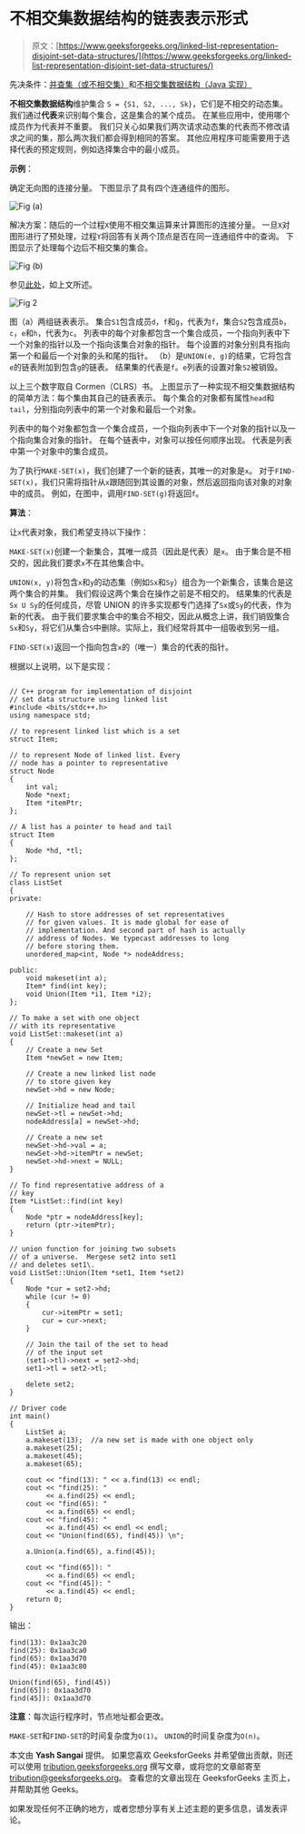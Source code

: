 # 不相交集数据结构的链表表示形式

> 原文：[https://www.geeksforgeeks.org/linked-list-representation-disjoint-set-data-structures/](https://www.geeksforgeeks.org/linked-list-representation-disjoint-set-data-structures/)

先决条件：[并查集（或不相交集）](https://www.geeksforgeeks.org/union-find/)和[不相交集数据结构（Java 实现）](https://www.geeksforgeeks.org/disjoint-set-data-structures-java-implementation/)

**不相交集数据结构**维护集合 `S = {S1, S2, ..., Sk}`，它们是不相交的动态集。 我们通过**代表**来识别每个集合，这是集合的某个成员。 在某些应用中，使用哪个成员作为代表并不重要。 我们只关心如果我们两次请求动态集的代表而不修改请求之间的集，那么两次我们都会得到相同的答案。 其他应用程序可能需要用于选择代表的预定规则，例如选择集合中的最小成员。

**示例**：

确定无向图的连接分量。 下图显示了具有四个连通组件的图形。

![Fig (a)](img/1fd4bc2556ab11c6ddb066638ceb1b16.png)

解决方案：随后的一个过程`X`使用不相交集运算来计算图形的连接分量。 一旦`X`对图形进行了预处理，过程`Y`将回答有关两个顶点是否在同一连通组件中的查询。 下图显示了处理每个边后不相交集的集合。

![Fig (b)](img/82fd05e1d348566b677f07d1a956829d.png) 

参见[此处](https://www.geeksforgeeks.org/union-find/)，如上文所述。

![Fig 2](img/c6e927bc3f140061a31b202d3dafb812.png) 

图（a）两组链表表示。 集合`S1`包含成员`d`，`f`和`g`，代表为`f`，集合`S2`包含成员`b`，`c`，`e`和`h`，代表为`c`。 列表中的每个对象都包含一个集合成员，一个指向列表中下一个对象的指针以及一个指向该集合对象的指针。 每个设置的对象分别具有指向第一个和最后一个对象的头和尾的指针。 （b）是`UNION(e, g)`的结果，它将包含`e`的链表附加到包含`g`的链表。 结果集的代表是`f`。`e`列表的设置对象`S2`被销毁。

以上三个数字取自 Cormen（CLRS）书。 上图显示了一种实现不相交集数据结构的简单方法：每个集由其自己的链表表示。 每个集合的对象都有属性`head`和`tail`，分别指向列表中的第一个对象和最后一个对象。

列表中的每个对象都包含一个集合成员，一个指向列表中下一个对象的指针以及一个指向集合对象的指针。 在每个链表中，对象可以按任何顺序出现。 代表是列表中第一个对象中的集合成员。

为了执行`MAKE-SET(x)`，我们创建了一个新的链表，其唯一的对象是`x`。 对于`FIND-SET(x)`，我们只需将指针从`x`跟随回到其设置的对象，然后返回指向该对象的对象中的成员。 例如，在图中，调用`FIND-SET(g)`将返回`f`。

**算法**：

让`x`代表对象，我们希望支持以下操作：

`MAKE-SET(x)`创建一个新集合，其唯一成员（因此是代表）是`x`。 由于集合是不相交的，因此我们要求`x`不在其他集合中。

`UNION(x, y)`将包含`x`和`y`的动态集（例如`Sx`和`Sy`）组合为一个新集合，该集合是这两个集合的并集。 我们假设这两个集合在操作之前是不相交的。 结果集的代表是`Sx U Sy`的任何成员，尽管 UNION 的许多实现都专门选择了`Sx`或`Sy`的代表，作为新的代表。 由于我们要求集合中的集合不相交，因此从概念上讲，我们销毁集合`Sx`和`Sy`，将它们从集合`S`中删除。实际上，我们经常将其中一组吸收到另一组。

`FIND-SET(x)`返回一个指向包含`x`的（唯一）集合的代表的指针。

根据以上说明，以下是实现：

```

// C++ program for implementation of disjoint 
// set data structure using linked list 
#include <bits/stdc++.h> 
using namespace std; 

// to represent linked list which is a set 
struct Item; 

// to represent Node of linked list. Every 
// node has a pointer to representative 
struct Node 
{ 
    int val; 
    Node *next; 
    Item *itemPtr; 
}; 

// A list has a pointer to head and tail 
struct Item 
{ 
    Node *hd, *tl; 
}; 

// To represent union set 
class ListSet 
{ 
private: 

    // Hash to store addresses of set representatives 
    // for given values. It is made global for ease of 
    // implementation. And second part of hash is actually 
    // address of Nodes. We typecast addresses to long 
    // before storing them. 
    unordered_map<int, Node *> nodeAddress; 

public: 
    void makeset(int a); 
    Item* find(int key); 
    void Union(Item *i1, Item *i2); 
}; 

// To make a set with one object 
// with its representative 
void ListSet::makeset(int a) 
{ 
    // Create a new Set 
    Item *newSet = new Item; 

    // Create a new linked list node 
    // to store given key 
    newSet->hd = new Node; 

    // Initialize head and tail 
    newSet->tl = newSet->hd; 
    nodeAddress[a] = newSet->hd; 

    // Create a new set 
    newSet->hd->val = a; 
    newSet->hd->itemPtr = newSet; 
    newSet->hd->next = NULL; 
} 

// To find representative address of a 
// key 
Item *ListSet::find(int key) 
{ 
    Node *ptr = nodeAddress[key]; 
    return (ptr->itemPtr); 
} 

// union function for joining two subsets 
// of a universe.  Mergese set2 into set1 
// and deletes set1\. 
void ListSet::Union(Item *set1, Item *set2) 
{ 
    Node *cur = set2->hd; 
    while (cur != 0) 
    { 
        cur->itemPtr = set1; 
        cur = cur->next; 
    } 

    // Join the tail of the set to head 
    // of the input set 
    (set1->tl)->next = set2->hd; 
    set1->tl = set2->tl; 

    delete set2; 
} 

// Driver code 
int main() 
{ 
    ListSet a; 
    a.makeset(13);  //a new set is made with one object only 
    a.makeset(25); 
    a.makeset(45); 
    a.makeset(65); 

    cout << "find(13): " << a.find(13) << endl; 
    cout << "find(25): "
         << a.find(25) << endl; 
    cout << "find(65): "
         << a.find(65) << endl; 
    cout << "find(45): "
         << a.find(45) << endl << endl; 
    cout << "Union(find(65), find(45)) \n"; 

    a.Union(a.find(65), a.find(45)); 

    cout << "find(65]): "
         << a.find(65) << endl; 
    cout << "find(45]): "
         << a.find(45) << endl; 
    return 0; 
} 

```

输出：

```
find(13): 0x1aa3c20
find(25): 0x1aa3ca0
find(65): 0x1aa3d70
find(45): 0x1aa3c80

Union(find(65), find(45)) 
find(65]): 0x1aa3d70
find(45]): 0x1aa3d70

```

**注意**：每次运行程序时，节点地址都会更改。

`MAKE-SET`和`FIND-SET`的时间复杂度为`O(1)`。 `UNION`的时间复杂度为`O(n)`。

本文由 **Yash Sangai** 提供。 如果您喜欢 GeeksforGeeks 并希望做出贡献，则还可以使用 [tribution.geeksforgeeks.org](http://www.contribute.geeksforgeeks.org) 撰写文章，或将您的文章邮寄至 tribution@geeksforgeeks.org。 查看您的文章出现在 GeeksforGeeks 主页上，并帮助其他 Geeks。

如果发现任何不正确的地方，或者您想分享有关上述主题的更多信息，请发表评论。

